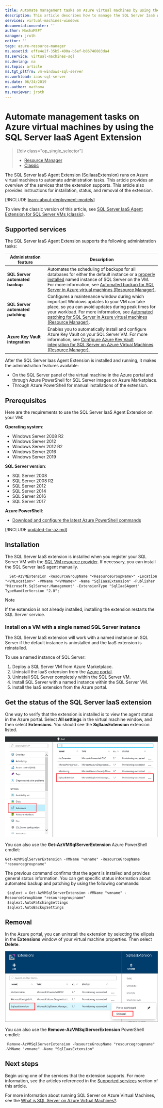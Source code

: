 ```yaml
---
title: Automate management tasks on Azure virtual machines by using the SQL Server IaaS Agent Extension | Microsoft Docs
description: This article describes how to manage the SQL Server IaaS Agent Extension, which automates specific SQL Server administration tasks. These include automated backup, automated patching, and Azure Key Vault integration.
services: virtual-machines-windows
documentationcenter: ''
author: MashaMSFT
manager: jroth
editor: ''
tags: azure-resource-manager
ms.assetid: effe4e2f-35b5-490a-b5ef-b06746083da4
ms.service: virtual-machines-sql
ms.devlang: na
ms.topic: article
ms.tgt_pltfrm: vm-windows-sql-server
ms.workload: iaas-sql-server
ms.date: 06/24/2019
ms.author: mathoma
ms.reviewer: jroth
---
```

# Automate management tasks on Azure virtual machines by using the SQL Server IaaS Agent Extension
> [!div class="op_single_selector"]
> * [Resource Manager](virtual-machines-windows-sql-server-agent-extension.md)
> * [Classic](../sqlclassic/virtual-machines-windows-classic-sql-server-agent-extension.md)

The SQL Server IaaS Agent Extension (SqlIaasExtension) runs on Azure virtual machines to automate administration tasks. This article provides an overview of the services that the extension supports. This article also provides instructions for installation, status, and removal of the extension.

[!INCLUDE [learn-about-deployment-models](../../../../includes/learn-about-deployment-models-rm-include.md)]

To view the classic version of this article, see [SQL Server IaaS Agent Extension for SQL Server VMs (classic)](../sqlclassic/virtual-machines-windows-classic-sql-server-agent-extension.md).


## Supported services
The SQL Server IaaS Agent Extension supports the following administration tasks:

| Administration feature | Description |
| --- | --- |
| **SQL Server automated backup** |Automates the scheduling of backups for all databases for either the default instance or a [properly installed](virtual-machines-windows-sql-server-iaas-faq.md#administration) named instance of SQL Server on the VM. For more information, see [Automated backup for SQL Server in Azure virtual machines (Resource Manager)](virtual-machines-windows-sql-automated-backup.md). |
| **SQL Server automated patching** |Configures a maintenance window during which important Windows updates to your VM can take place, so  you can avoid updates during peak times for your workload. For more information, see [Automated patching for SQL Server in Azure virtual machines (Resource Manager)](virtual-machines-windows-sql-automated-patching.md). |
| **Azure Key Vault integration** |Enables you to automatically install and configure Azure Key Vault on your SQL Server VM. For more information, see [Configure Azure Key Vault integration for SQL Server on Azure Virtual Machines (Resource Manager)](virtual-machines-windows-ps-sql-keyvault.md). |

After the SQL Server Iaas Agent Extension is installed and running, it makes the administration features available:

* On the SQL Server panel of the virtual machine in the Azure portal and through Azure PowerShell for SQL Server images on Azure Marketplace.
* Through Azure PowerShell for manual installations of the extension. 

## Prerequisites
Here are the requirements to use the SQL Server IaaS Agent Extension on your VM:

**Operating system**:

* Windows Server 2008 R2
* Windows Server 2012
* Windows Server 2012 R2
* Windows Server 2016
* Windows Server 2019 

**SQL Server version**:

* SQL Server 2008 
* SQL Server 2008 R2
* SQL Server 2012
* SQL Server 2014
* SQL Server 2016
* SQL Server 2017

**Azure PowerShell**:

* [Download and configure the latest Azure PowerShell commands](/powershell/azure/overview)

[!INCLUDE [updated-for-az.md](../../../../includes/updated-for-az.md)]


##  Installation
The SQL Server IaaS extension is installed when you register your SQL Server VM with the [SQL VM resource provider](virtual-machines-windows-sql-register-with-resource-provider.md). If necessary, you can install the SQL Server IaaS agent manually. 

  ```powershell-interactive
    Set-AzVMExtension -ResourceGroupName "<ResourceGroupName>" -Location "<VMLocation>" -VMName "<VMName>" -Name "SqlIaasExtension" -Publisher "Microsoft.SqlServer.Management" -ExtensionType "SqlIaaSAgent" -TypeHandlerVersion "2.0";  
  ```

> [!NOTE]
> If the extension is not already installed, installing the extension restarts the SQL Server service. 
> 
### Install on a VM with a single named SQL Server instance
The SQL Server IaaS extension will work with a named instance on SQL Server if the default instance is uninstalled and the IaaS extension is reinstalled.

To use a named instance of SQL Server:
   1. Deploy a SQL Server VM from Azure Marketplace. 
   1. Uninstall the IaaS extension from the [Azure portal](https://portal.azure.com).
   1. Uninstall SQL Server completely within the SQL Server VM.
   1. Install SQL Server with a named instance within the SQL Server VM. 
   1. Install the IaaS extension from the Azure portal.  


## Get the status of the SQL Server IaaS extension
One way to verify that the extension is installed is to view the agent status in the Azure portal. Select **All settings** in the virtual machine window, and then select **Extensions**. You should see the **SqlIaasExtension** extension listed.

![Status of the SQL Server IaaS Agent Extension in the Azure portal](./media/virtual-machines-windows-sql-server-agent-extension/azure-rm-sql-server-iaas-agent-portal.png)

You can also use the **Get-AzVMSqlServerExtension** Azure PowerShell cmdlet:

   ```powershell-interactive
   Get-AzVMSqlServerExtension -VMName "vmname" -ResourceGroupName "resourcegroupname"
   ```

The previous command confirms that the agent is installed and provides general status information. You can get specific status information about automated backup and patching by using the following commands:

   ```powershell-interactive
    $sqlext = Get-AzVMSqlServerExtension -VMName "vmname" -ResourceGroupName "resourcegroupname"
    $sqlext.AutoPatchingSettings
    $sqlext.AutoBackupSettings
   ```

## Removal
In the Azure portal, you can uninstall the extension by selecting the ellipsis in the **Extensions** window of your virtual machine properties. Then select **Delete**.

![Uninstalling the SQL Server IaaS Agent Extension in Azure portal](./media/virtual-machines-windows-sql-server-agent-extension/azure-rm-sql-server-iaas-agent-uninstall.png)

You can also use the **Remove-AzVMSqlServerExtension** PowerShell cmdlet:

   ```powershell-interactive
    Remove-AzVMSqlServerExtension -ResourceGroupName "resourcegroupname" -VMName "vmname" -Name "SqlIaasExtension"
   ```

## Next steps
Begin using one of the services that the extension supports. For more information, see the articles referenced in the [Supported services](#supported-services) section of this article.

For more information about running SQL Server on Azure Virtual Machines, see the [What is SQL Server on Azure Virtual Machines?](virtual-machines-windows-sql-server-iaas-overview.md).

